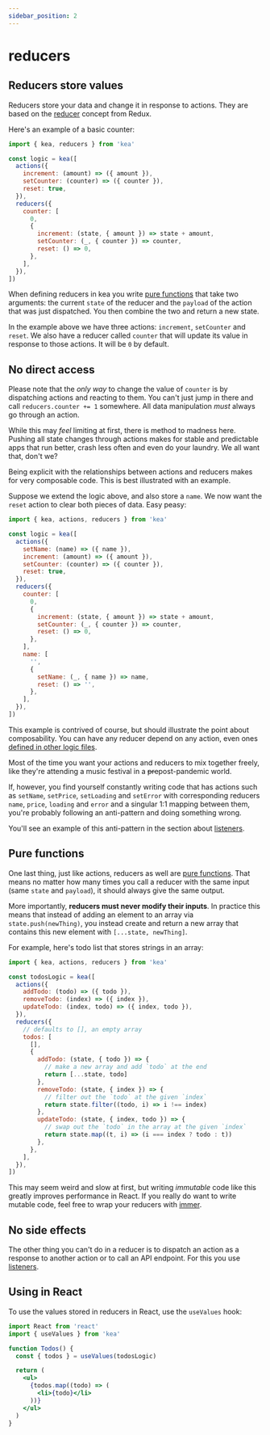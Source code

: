 ```yaml
---
sidebar_position: 2
---
```

# reducers

## Reducers store values

Reducers store your data and change it in response to actions.
They are based on the [reducer](https://redux.js.org/basics/reducers) concept from Redux.

Here's an example of a basic counter:

```javascript
import { kea, reducers } from 'kea'

const logic = kea([
  actions({
    increment: (amount) => ({ amount }),
    setCounter: (counter) => ({ counter }),
    reset: true,
  }),
  reducers({
    counter: [
      0,
      {
        increment: (state, { amount }) => state + amount,
        setCounter: (_, { counter }) => counter,
        reset: () => 0,
      },
    ],
  }),
])
```

When defining reducers in kea you write [pure functions](https://en.wikipedia.org/wiki/Pure_function)
that take two arguments: the current `state` of the reducer and the `payload` of the action that was
just dispatched. You then combine the two and return a new state.

In the example above we have three actions: `increment`, `setCounter` and `reset`. We also have a
reducer called `counter` that will update its value in response to those actions.
It will be `0` by default.

## No direct access

Please note that the _only way_ to change the value of `counter` is by dispatching actions and reacting
to them. You can't just jump in there and call `reducers.counter += 1` somewhere. All data manipulation
_must_ always go through an action.

While this may _feel_ limiting at first, there is method to madness here. Pushing all state changes
through actions makes for stable and predictable apps that run better, crash less often and
even do your laundry. We all want that, don't we?

Being explicit with the relationships between actions and reducers makes for very composable
code. This is best illustrated with an example.

Suppose we extend the logic above, and also store a `name`. We now want the `reset` action to clear both pieces of data. 
Easy peasy:

```javascript
import { kea, actions, reducers } from 'kea'

const logic = kea([
  actions({
    setName: (name) => ({ name }),
    increment: (amount) => ({ amount }),
    setCounter: (counter) => ({ counter }),
    reset: true,
  }),
  reducers({
    counter: [
      0,
      {
        increment: (state, { amount }) => state + amount,
        setCounter: (_, { counter }) => counter,
        reset: () => 0,
      },
    ],
    name: [
      '',
      {
        setName: (_, { name }) => name,
        reset: () => '',
      },
    ],
  }),
])
```

This example is contrived of course, but should illustrate the point about composability.
You can have any reducer depend on any action, even ones [defined in other logic files](/docs/meta/connect).

Most of the time you want your actions and reducers to mix together freely, like they're attending
a music festival in a ~~pre~~post-pandemic world.

If, however, you find yourself constantly writing code that has actions such as `setName`, `setPrice`,
`setLoading` and `setError` with corresponding reducers `name`, `price`, `loading` and `error`
and a singular 1:1 mapping between them, you're probably following an anti-pattern and doing something wrong.

You'll see an example of this anti-pattern in the section about [listeners](/docs/core/listeners).

## Pure functions

One last thing, just like actions, reducers as well are [pure functions](https://en.wikipedia.org/wiki/Pure_function).
That means no matter how many times you call a reducer with the same input (same `state` and `payload`),
it should always give the same output.

More importantly, **reducers must never modify their inputs**. In practice this means that
instead of adding an element to an array via `state.push(newThing)`, you instead create and return a new
array that contains this new element with `[...state, newThing]`.

For example, here's todo list that stores strings in an array:

```javascript
import { kea, actions, reducers } from 'kea'

const todosLogic = kea([
  actions({
    addTodo: (todo) => ({ todo }),
    removeTodo: (index) => ({ index }),
    updateTodo: (index, todo) => ({ index, todo }),
  }),
  reducers({
    // defaults to [], an empty array
    todos: [
      [],
      {
        addTodo: (state, { todo }) => {
          // make a new array and add `todo` at the end
          return [...state, todo]
        },
        removeTodo: (state, { index }) => {
          // filter out the `todo` at the given `index`
          return state.filter((todo, i) => i !== index)
        },
        updateTodo: (state, { index, todo }) => {
          // swap out the `todo` in the array at the given `index`
          return state.map((t, i) => (i === index ? todo : t))
        },
      },
    ],
  }),
])
```

This may seem weird and slow at first, but writing _immutable_ code like this greatly improves
performance in React. If you really do want to write mutable code,
feel free to wrap your reducers with [immer](https://github.com/immerjs/immer).

## No side effects

The other thing you can't do in a reducer is to dispatch an action as a response to another action
or to call an API endpoint. For this you use [listeners](/docs/core/listeners).

## Using in React

To use the values stored in reducers in React, use the `useValues` hook:

```jsx
import React from 'react'
import { useValues } from 'kea'

function Todos() {
  const { todos } = useValues(todosLogic)

  return (
    <ul>
      {todos.map((todo) => (
        <li>{todo}</li>
      ))}
    </ul>
  )
}
```

